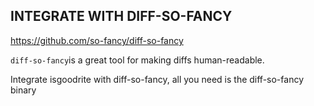 ###





## INTEGRATE WITH DIFF-SO-FANCY

https://github.com/so-fancy/diff-so-fancy

`diff-so-fancy`is a great tool for making diffs human-readable. 

Integrate isgoodrite with diff-so-fancy, all you need is the diff-so-fancy binary  


